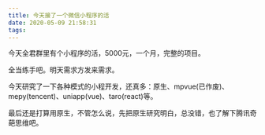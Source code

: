 ```yaml
---
title: 今天接了一个微信小程序的活
date: 2020-05-09 21:58:31
tags:
---
```

今天全君群里有个小程序的活，5000元，一个月，完整的项目。

全当练手吧。明天需求方发来需求。

今天研究了一下各种模式的小程开发，还真多：原生、mpvue(已作废)、mepy(tencent)、uniapp(vue)、taro(react)等。

最后还是打算用原生，不管怎么说，先把原生研究明白，总没错，也了解下腾讯奇葩思维吧。
